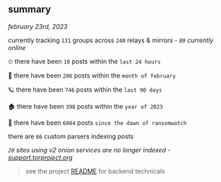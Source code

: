 
## summary
_february 23rd, 2023_

currently tracking `131` groups across `240` relays & mirrors - _`89` currently online_

⏲ there have been `10` posts within the `last 24 hours`

🦈 there have been `206` posts within the `month of february`

🪐 there have been `746` posts within the `last 90 days`

🏚 there have been `398` posts within the `year of 2023`

🦕 there have been `6084` posts `since the dawn of ransomwatch`

there are `66` custom parsers indexing posts

_`20` sites using v2 onion services are no longer indexed - [support.torproject.org](https://support.torproject.org/onionservices/v2-deprecation/)_

> see the project [README](https://github.com/joshhighet/ransomwatch#ransomwatch--) for backend technicals
